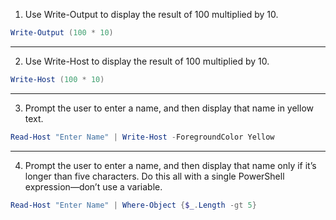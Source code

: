 1) Use Write-Output to display the result of 100 multiplied by 10.
```powershell
Write-Output (100 * 10)
```
---
2) Use Write-Host to display the result of 100 multiplied by 10.
```powershell
Write-Host (100 * 10)
```
---
3) Prompt the user to enter a name, and then display that name in yellow text.
```powershell
Read-Host "Enter Name" | Write-Host -ForegroundColor Yellow
```
---
4) Prompt the user to enter a name, and then display that name only if it’s longer than five characters. Do this all with a single PowerShell expression—don’t use a variable.
```powershell
Read-Host "Enter Name" | Where-Object {$_.Length -gt 5}
```